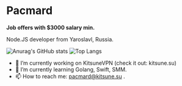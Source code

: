 # Pacmard

**Job offers with $3000 salary min.**

Node.JS developer from Yaroslavl, Russia.

![Anurag's GitHub stats](https://github-readme-stats.vercel.app/api?username=pacmard&show_icons=true&theme=radical)
![Top Langs](https://github-readme-stats.vercel.app/api/top-langs/?username=pacmard&layout=compact&theme=radical)


- 🔭 I’m currently working on KitsuneVPN (check it out: kitsune.su)
- 🌱 I’m currently learning Golang, Swift, SMM.
- 📫 How to reach me: pacmard@kitsune.su .
